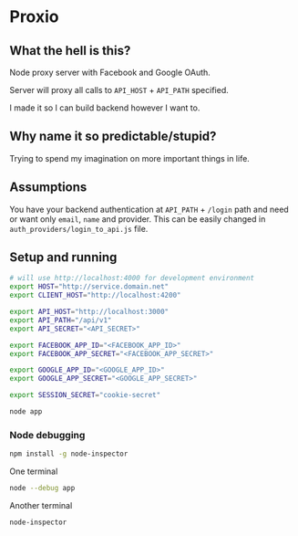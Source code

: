 # Proxio

## What the hell is this?

Node proxy server with Facebook and Google OAuth.

Server will proxy all calls to `API_HOST` + `API_PATH` specified.

I made it so I can build backend however I want to.

## Why name it so predictable/stupid?

Trying to spend my imagination on more important things in life.

## Assumptions

You have your backend authentication at `API_PATH` + `/login` path and need or want only
`email`, `name` and provider. This can be easily changed in `auth_providers/login_to_api.js` file.

## Setup and running

```bash
# will use http://localhost:4000 for development environment
export HOST="http://service.domain.net"
export CLIENT_HOST="http://localhost:4200"

export API_HOST="http://localhost:3000"
export API_PATH="/api/v1"
export API_SECRET="<API_SECRET>"

export FACEBOOK_APP_ID="<FACEBOOK_APP_ID>"
export FACEBOOK_APP_SECRET="<FACEBOOK_APP_SECRET>"

export GOOGLE_APP_ID="<GOOGLE_APP_ID>"
export GOOGLE_APP_SECRET="<GOOGLE_APP_SECRET>"

export SESSION_SECRET="cookie-secret"

node app
```

### Node debugging

```sh
npm install -g node-inspector
```

One terminal

```sh
node --debug app
```

Another terminal

```sh
node-inspector
```